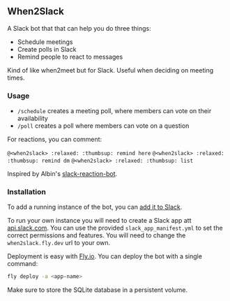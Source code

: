 ## When2Slack

A Slack bot that that can help you do three things:

- Schedule meetings
- Create polls in Slack
- Remind people to react to messages

Kind of like when2meet but for Slack. Useful when deciding on meeting times.

### Usage

- `/schedule` creates a meeting poll, where members can vote on their availability
- `/poll` creates a poll where members can vote on a question

For reactions, you can comment:

`@<when2slack> :relaxed: :thumbsup: remind here`
`@<when2slack> :relaxed: :thumbsup: remind dm`
`@<when2slack> :relaxed: :thumbsup: list`

Inspired by Albin's [slack-reaction-bot](https://github.com/albznw/slack-reaction-bot).

### Installation

To add a running instance of the bot, you can [add it to Slack](https://when2slack.fly.dev/slack/install).

To run your own instance you will need to create a Slack app att [api.slack.com](https://api.slack.com/apps). You can use the provided `slack_app_manifest.yml` to set the correct permissions and features. You will need to change the `when2slack.fly.dev` url to your own.

Deployment is easy with [Fly.io](https://fly.io/). You can deploy the bot with a single command:

```bash
fly deploy -a <app-name>
```

Make sure to store the SQLite database in a persistent volume.
